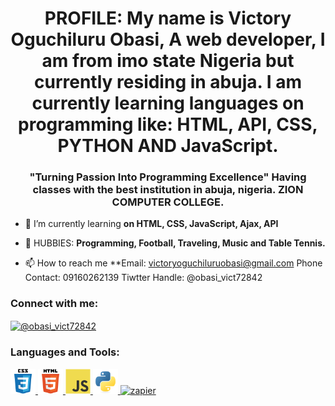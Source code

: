 <h1 align="center">PROFILE:
  My name is Victory Oguchiluru Obasi, A web developer, I am from imo state Nigeria but currently residing in abuja. I am currently learning languages on programming like: HTML, API, CSS, PYTHON AND JavaScript.</h1>
<h3 align="center">"Turning Passion Into Programming Excellence" Having classes with the best institution in abuja, nigeria. ZION COMPUTER COLLEGE.</h3>

- 🌱 I’m currently learning **on HTML, CSS, JavaScript, Ajax, API**

- 💬 HUBBIES: **Programming, Football, Traveling, Music and Table Tennis.**

- 📫 How to reach me **Email: victoryoguchiluruobasi@gmail.com Phone Contact: 09160262139 Tiwtter Handle: @obasi_vict72842

<h3 align="left">Connect with me:</h3>
<p align="left">
<a href="https://twitter.com/@obasi_vict72842" target="blank"><img align="center" src="https://raw.githubusercontent.com/rahuldkjain/github-profile-readme-generator/master/src/images/icons/Social/twitter.svg" alt="@obasi_vict72842" height="30" width="40" /></a>
</p>

<h3 align="left">Languages and Tools:</h3>
<p align="left"> <a href="https://www.w3schools.com/css/" target="_blank" rel="noreferrer"> <img src="https://raw.githubusercontent.com/devicons/devicon/master/icons/css3/css3-original-wordmark.svg" alt="css3" width="40" height="40"/> </a> <a href="https://www.w3.org/html/" target="_blank" rel="noreferrer"> <img src="https://raw.githubusercontent.com/devicons/devicon/master/icons/html5/html5-original-wordmark.svg" alt="html5" width="40" height="40"/> </a> <a href="https://developer.mozilla.org/en-US/docs/Web/JavaScript" target="_blank" rel="noreferrer"> <img src="https://raw.githubusercontent.com/devicons/devicon/master/icons/javascript/javascript-original.svg" alt="javascript" width="40" height="40"/> </a> <a href="https://www.python.org" target="_blank" rel="noreferrer"> <img src="https://raw.githubusercontent.com/devicons/devicon/master/icons/python/python-original.svg" alt="python" width="40" height="40"/> </a> <a href="https://zapier.com" target="_blank" rel="noreferrer"> <img src="https://www.vectorlogo.zone/logos/zapier/zapier-icon.svg" alt="zapier" width="40" height="40"/> </a> </p>
